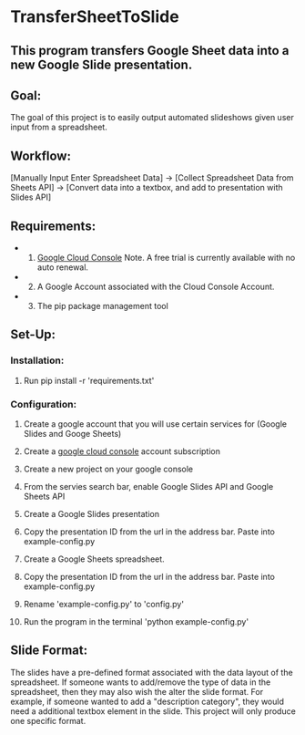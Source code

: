 # TransferSheetToSlide


## This program transfers Google Sheet data into a new Google Slide presentation.

## Goal: 
The goal of this project is to easily output automated slideshows given user input from a spreadsheet. 
## Workflow: 
[Manually Input Enter Spreadsheet Data] -> [Collect Spreadsheet Data from Sheets API] -> [Convert data into a textbox, and add to presentation with Slides API]

## Requirements:
- 1. [Google Cloud Console](https://console.cloud.google.com/)
        Note. A free trial is currently available with no auto renewal.
          
- 2. A Google Account associated with the Cloud Console Account.
      
- 3. The pip package management tool

## Set-Up:
### Installation:
1. Run pip install -r 'requirements.txt'
          
### Configuration:

1. Create a google account that you will use certain services for (Google Slides and Googe Sheets)  
      
2. Create a [google cloud console](https://console.cloud.google.com/) account subscription 
    
3. Create a new project on your google console


4. From the servies search bar, enable Google Slides API and Google Sheets API


5. Create a Google Slides presentation


6. Copy the presentation ID from the url in the address bar. Paste into example-config.py


7. Create a Google Sheets spreadsheet.
      
8. Copy the presentation ID from the url in the address bar. Paste into example-config.py
          
9. Rename 'example-config.py' to 'config.py'
      
10. Run the program in the terminal 'python example-config.py'
      

## Slide Format:
  
The slides have a pre-defined format associated with the data layout of the spreadsheet. If someone wants to add/remove the type of data in the spreadsheet, then they may also wish the alter the slide format. For example, if someone wanted to add a "description category", they would need a additional textbox element in the slide. This project will only produce one specific format.
